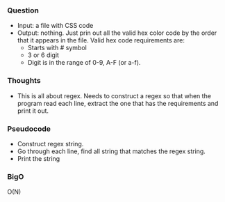 ### Question
- Input: a file with CSS code
- Output: nothing. Just prin out all the valid hex color code by the order that it appears in the file. Valid hex code requirements are:
   - Starts with # symbol
   - 3 or 6 digit
   - Digit is in the range of 0-9, A-F (or a-f).

### Thoughts
- This is all about regex. Needs to construct a regex so that when the program read each line, extract the one that has the requirements and print it out.

### Pseudocode
- Construct regex string.
- Go through each line, find all string that matches the regex string.
- Print the string

### BigO
O(N)